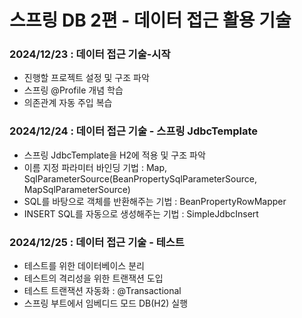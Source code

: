 # 스프링 DB 2편 - 데이터 접근 활용 기술

### 2024/12/23 : 데이터 접근 기술-시작 
- 진행할 프로젝트 설정 및 구조 파악
- 스프링 @Profile 개념 학습
- 의존관계 자동 주입 복습

### 2024/12/24 : 데이터 접근 기술 - 스프링 JdbcTemplate

- 스프링 JdbcTemplate을 H2에 적용 및 구조 파악 
- 이름 지정 파라미터 바인딩 기법 : Map, SqlParameterSource(BeanPropertySqlParameterSource, MapSqlParameterSource)
- SQL를 바탕으로 객체를 반환해주는 기법 : BeanPropertyRowMapper
- INSERT SQL를 자동으로 생성해주는 기법 : SimpleJdbcInsert

### 2024/12/25 : 데이터 접근 기술 - 테스트

- 테스트를 위한 데이터베이스 분리 
- 테스트의 격리성을 위한 트랜잭션 도입 
- 테스트 트랜잭션 자동화 : @Transactional 
- 스프링 부트에서 임베디드 모드 DB(H2) 실행 
